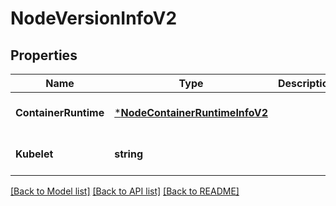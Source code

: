 # NodeVersionInfoV2

## Properties
Name | Type | Description | Notes
------------ | ------------- | ------------- | -------------
**ContainerRuntime** | [***NodeContainerRuntimeInfoV2**](NodeContainerRuntimeInfoV2.md) |  | [optional] [default to null]
**Kubelet** | **string** |  | [optional] [default to null]

[[Back to Model list]](../README.md#documentation-for-models) [[Back to API list]](../README.md#documentation-for-api-endpoints) [[Back to README]](../README.md)


